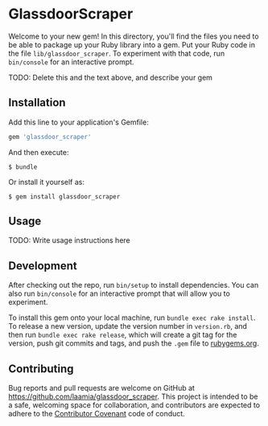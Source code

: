 # GlassdoorScraper

Welcome to your new gem! In this directory, you'll find the files you need to be able to package up your Ruby library into a gem. Put your Ruby code in the file `lib/glassdoor_scraper`. To experiment with that code, run `bin/console` for an interactive prompt.

TODO: Delete this and the text above, and describe your gem

## Installation

Add this line to your application's Gemfile:

```ruby
gem 'glassdoor_scraper'
```

And then execute:

    $ bundle

Or install it yourself as:

    $ gem install glassdoor_scraper

## Usage

TODO: Write usage instructions here

## Development

After checking out the repo, run `bin/setup` to install dependencies. You can also run `bin/console` for an interactive prompt that will allow you to experiment.

To install this gem onto your local machine, run `bundle exec rake install`. To release a new version, update the version number in `version.rb`, and then run `bundle exec rake release`, which will create a git tag for the version, push git commits and tags, and push the `.gem` file to [rubygems.org](https://rubygems.org).

## Contributing

Bug reports and pull requests are welcome on GitHub at https://github.com/laamia/glassdoor_scraper. This project is intended to be a safe, welcoming space for collaboration, and contributors are expected to adhere to the [Contributor Covenant](http://contributor-covenant.org) code of conduct.

